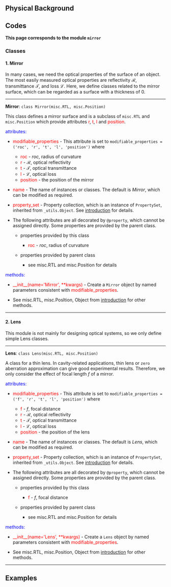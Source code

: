 ## Physical Background



## Codes

**This page corresponds to the module `mirror`** 

### Classes


#### 1. Mirror

In many cases, we need the optical properties of the surface of  an object. The most easily measured optical properties are reflectivity $\mathcal{R}$, transmittance $\mathcal{T}$, and loss $\mathcal{L}$. Here, we define classes related to the mirror surface, which can be regarded as a surface with a thickness of $0$.

----

<strong class="object" id="Mirror">Mirror</strong>: `class Mirror(misc.RTL, misc.Position)`

This class defines a mirror surface and is a subclass of `misc.RTL` and `misc.Position` which provide attributes <span class="attr" style="color:red;">r</span>, <span class="attr" style="color:red;">t</span>, <span class="attr" style="color:red;">l</span> and <span class="attr" style="color:red;">position</span>.

<p style="color:blue;">attributes:</p>

- <span class="attr" style="color:red;">modifiable_properties</span> - This attribute is set to `modifiable_properties = ('roc', 'r', 't', 'l', 'position')` where

  - <span class="attr" style="color:red;">roc</span> - $roc$, radius of curvature
  - <span class="attr" style="color:red;">r</span> - $\mathcal{R}$, optical reflectivity
  - <span class="attr" style="color:red;">t</span> - $\mathcal{T}$, optical transmittance
  - <span class="attr" style="color:red;">l</span> - $\mathcal{L}$, optical loss
  - <span class="attr" style="color:red;">position</span> - the position of the mirror

- <span class="attr" style="color:red;">name</span> - The name of instances or classes. The default is *Mirror*, which can be modified as required. 
  
- <span class="attr" style="color:red;">property_set</span> - Property collection, which is an instance of `PropertySet`, inherited from `_utils.Object`. See [introduction](introduction.md) for details.
  
- The following attributes are all decorated by `@property`, which cannot be assigned directly. Some properties are provided by the parent class.
  
  - properties provided by this class
    
    - <span class="attr" style="color:red;">roc</span> - $roc$, radius of curvature
  
  - properties provided by parent class
    
    - see <a class="module-object-refer">misc.RTL</a> and <a class="module-object-refer">misc.Position</a> for details

<p style="color:blue;">methods:</p>

- <span class="method" style="color:red;">\_\_init\_\_(<span class="param">name</span>='Mirror', \*\*<span class="param">kwargs</span>)</span>  - Create a `Mirror` object by named parameters consistent with <span class="attr" style="color:red;">modifiable_properties</span>.
  
-  See <a class="module-object-refer">misc.RTL</a>, <a class="module-object-refer">misc.PosItion</a>, <a class="module-object-refer-to" module="introduction">Object</a> from [introduction](introduction.md) for other methods.

----

#### 2. Lens

This module is not mainly for designing optical systems, so we only define simple Lens classes.

----

<strong class="object" id="Lens">Lens</strong>: `class Lens(misc.RTL, misc.Position)`

A class for a thin lens. In cavity-related applications, thin lens or `zero` aberration approximation can give good experimental results. Therefore, we only consider the effect of focal length $f$ of a mirror.

<p style="color:blue;">attributes:</p>


- <span class="attr" style="color:red;">modifiable_properties</span> - This attribute is set to `modifiable_properties = ('f', 'r', 't', 'l', 'position')` where

  - <span class="attr" style="color:red;">f</span> - $f$, focal distance
  - <span class="attr" style="color:red;">r</span> - $\mathcal{R}$, optical reflectivity
  - <span class="attr" style="color:red;">t</span> - $\mathcal{T}$, optical transmittance
  - <span class="attr" style="color:red;">l</span> - $\mathcal{L}$, optical loss
  - <span class="attr" style="color:red;">position</span> - the position of the lens
  
- <span class="attr" style="color:red;">name</span> - The name of instances or classes. The default is *Lens*, which can be modified as required. 

- <span class="attr" style="color:red;">property_set</span> - Property collection, which is an instance of `PropertySet`, inherited from `_utils.Object`. See [introduction](introduction.md) for details.

- The following attributes are all decorated by `@property`, which cannot be assigned directly. Some properties are provided by the parent class.

  - properties provided by this class

    - <span class="attr" style="color:red;">f</span> - $f$, focal distance

  - properties provided by parent class

    - see <a class="module-object-refer">misc.RTL</a> and <a class="module-object-refer">misc.Position</a> for details

<p style="color:blue;">methods:</p>


- <span class="method" style="color:red;">\_\_init\_\_(<span class="param">name</span>='Lens', \*\*<span class="param">kwargs</span>)</span>  - Create a `Lens` object by named parameters consistent with <span class="attr" style="color:red;">modifiable\_properties</span>.

- See <a class="module-object-refer">misc.RTL</a>, <a class="module-object-refer">misc.Position</a>, <a class="module-object-refer-to" module="introduction">Object</a> from [introduction](introduction.md) for other methods.

----

## Examples


